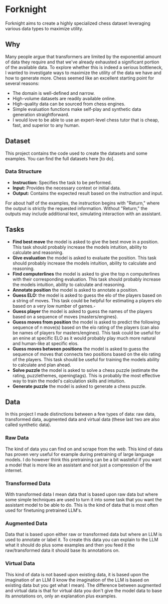 # Forknight
Forknight aims to create a highly specialized chess dataset leveraging various data types to maximize utility.

## Why
Many people argue that transformers are limited by the exponential amount of data they require and that we've already exhausted a significant portion of the available data. To explore whether this is indeed a serious bottleneck, I wanted to investigate ways to maximize the utility of the data we have and how to generate more. Chess seemed like an excellent starting point for several reasons:
 - The domain is well-defined and narrow.
 - High-volume datasets are readily available online.
 - High-quality data can be sourced from chess engines.
 - Simple evaluation functions make self-play and synthetic data generation straightforward.
 - I would love to be able to use an expert-level chess tutor that is cheap, fast, and superior to any human.


## Dataset
This project contains the code used to create the datasets and some examples.
You can find the full datasets here [to do].

### Data Structure
 - **Instruction:** Specifies the task to be performed.
 - **Input:** Provides the necessary context or initial data.
 - **Output:** Contains the expected result based on the instruction and input.

For about half of the examples, the instruction begins with "Return," where the output is strictly the requested information. Without "Return," the outputs may include additional text, simulating interaction with an assistant.


## Tasks

 - **Find best move** the model is asked to give the best move in a position. This task should probably increase the models intuition, ability to calculate and reasoning.
 - **Give evaluation** the model is asked to evaluate the position. This task should probably increase the models intuition, ability to calculate and reasoning.
 - **Find computerlines** the model is asked to give the top n computerlines with their corresponding evaluation. This task should probably increase the models intuition, ability to calculate and reasoning.
 - **Annotate position** the model is asked to annotate a position.
 - **Guess ELO:** the model is asked to guess the elo of the players based on a string of moves. This task could be helpful for estimating a players elo based on a very low number of games.-
 - **Guess player** the model is asked to guess the names of the players based on a sequence of moves (masters/engines).
 - **Guess moves from position** the model is asked to predict the following sequence of n move(s) based on the elo rating of the players (can also be names of players for masters/engines). This task could be useful for an enine at specific ELO as it would probably play much more natural and human-like at specific elos.
 - **Guess moves between positions** the model is asked to guess the sequence of moves that connects two positions based on the elo rating of the players. This task should be useful for training the models ability to calculate and plan ahead.
 - **Solve puzzle** the model is asked to solve a chess puzzle (estimate the rating, puzzlethemes, openingtags). This is probably the most effective way to train the model's calculation skills and intuition.
 - **Generate puzzle** the model is asked to generate a chess puzzle.

## Data
In this project I made distinctions between a few types of data: raw data, transformed data, augmented data and virtual data (these last two are also called synthetic data).

### Raw Data
The kind of data you can find on and scrape from the web. This kind of data has proven very useful for example during pretraining of large language models. 
I do however think this pretraining can be a bit wasteful if you want a model that is more like an assistant and not just a compression of the internet.

### Transformed Data
With transformed data I mean data that is based upon raw data but where some simple techniques are used to turn it into some task that you want the assistant model to be able to do.
This is the kind of data that is most often used for finetuning pretrained LLM's.

### Augmented Data
Data that is based upon either raw or transformed data but where an LLM is used to annotate or label it. To create this data you can explain to the LLM what it should do plus some examples and then you feed it the raw/transformed data it should base its annotations on. 

### Virtual Data
This kind of data is not based upon existing data, it is based upon the imagination of an LLM (I know the imagination of the LLM is based on existing data but you get what I mean). The difference between augmented and virtual data is that for virtual data you don't give the model data to base its annotations on, only an explanation plus examples.




